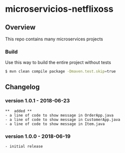 # microservicios-netflixoss

## Overview

This repo contains many microservices projects

### Build
Use this way to build the entire project without tests

```bash
$ mvn clean compile package -Dmaven.test.skip=true
```

## Changelog ##
  
  ### version 1.0.1 - 2018-06-23

    **  added **
    - a line of code to show message in OrderApp.java
    - a line of code to show message in CustomerApp.java
    - a line of code to show message in Item.java

  ### version 1.0.0 - 2018-06-19

    - initial release